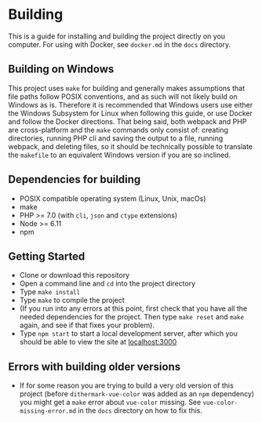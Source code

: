 # Building

This is a guide for installing and building the project directly on you computer. For using with Docker, see `docker.md` in the `docs` directory.

## Building on Windows

This project uses `make` for building and generally makes assumptions that file paths follow POSIX conventions, and as such will not likely build on Windows as is. Therefore it is recommended that Windows users use either the Windows Subsystem for Linux when following this guide, or use Docker and follow the Docker directions. That being said, both webpack and PHP are cross-platform and the `make` commands only consist of: creating directories, running PHP cli and saving the output to a file, running webpack, and deleting files, so it should be technically possible to translate the `makefile` to an equivalent Windows version if you are so inclined.

## Dependencies for building

* POSIX compatible operating system (Linux, Unix, macOs)
* make
* PHP >= 7.0 (with `cli`, `json` and `ctype` extensions)
* Node >= 6.11
* npm

## Getting Started

* Clone or download this repository
* Open a command line and `cd` into the project directory
* Type `make install`
* Type `make` to compile the project
* (If you run into any errors at this point, first check that you have all the needed dependencies for the project. Then type `make reset` and `make` again, and see if that fixes your problem).
* Type `npm start` to start a local development server, after which you should be able to view the site at [localhost:3000](http://localhost:3000)

## Errors with building older versions

* If for some reason you are trying to build a very old version of this project (before `dithermark-vue-color` was added as an `npm` dependency) you might get a `make` error about `vue-color` missing. See `vue-color-missing-error.md` in the `docs` directory on how to fix this.